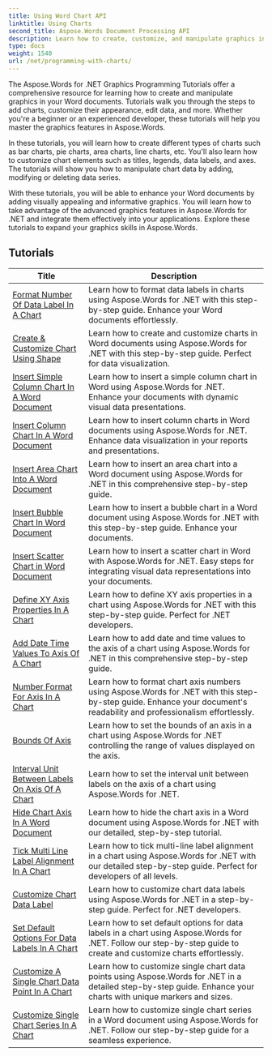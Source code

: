 ```yaml
---
title: Using Word Chart API
linktitle: Using Charts
second_title: Aspose.Words Document Processing API
description: Learn how to create, customize, and manipulate graphics in Word documents using Aspose.Words for .NET. The tutorials provide step-by-step explanations and C# source code to help you add charts.
type: docs
weight: 1540
url: /net/programming-with-charts/
---
```

The Aspose.Words for .NET Graphics Programming Tutorials offer a comprehensive resource for learning how to create and manipulate graphics in your Word documents. Tutorials walk you through the steps to add charts, customize their appearance, edit data, and more. Whether you're a beginner or an experienced developer, these tutorials will help you master the graphics features in Aspose.Words.

In these tutorials, you will learn how to create different types of charts such as bar charts, pie charts, area charts, line charts, etc. You'll also learn how to customize chart elements such as titles, legends, data labels, and axes. The tutorials will show you how to manipulate chart data by adding, modifying or deleting data series.

With these tutorials, you will be able to enhance your Word documents by adding visually appealing and informative graphics. You will learn how to take advantage of the advanced graphics features in Aspose.Words for .NET and integrate them effectively into your applications. Explore these tutorials to expand your graphics skills in Aspose.Words.

 ## Tutorials
| Title | Description |
| --- | --- |
| [Format Number Of Data Label In A Chart](./format-number-of-data-label/) | Learn how to format data labels in charts using Aspose.Words for .NET with this step-by-step guide. Enhance your Word documents effortlessly. |
| [Create & Customize Chart Using Shape](./create-chart-using-shape/) | Learn how to create and customize charts in Word documents using Aspose.Words for .NET with this step-by-step guide. Perfect for data visualization. |
| [Insert Simple Column Chart In A Word Document](./insert-simple-column-chart/) | Learn how to insert a simple column chart in Word using Aspose.Words for .NET. Enhance your documents with dynamic visual data presentations. |
| [Insert Column Chart In A Word Document](./insert-column-chart/) | Learn how to insert column charts in Word documents using Aspose.Words for .NET. Enhance data visualization in your reports and presentations. |
| [Insert Area Chart Into A Word Document](./insert-area-chart/) | Learn how to insert an area chart into a Word document using Aspose.Words for .NET in this comprehensive step-by-step guide. |
| [Insert Bubble Chart In Word Document](./insert-bubble-chart/) | Learn how to insert a bubble chart in a Word document using Aspose.Words for .NET with this step-by-step guide. Enhance your documents. |
| [Insert Scatter Chart in Word Document](./insert-scatter-chart/) | Learn how to insert a scatter chart in Word with Aspose.Words for .NET. Easy steps for integrating visual data representations into your documents. |
| [Define XY Axis Properties In A Chart](./define-xyaxis-properties/) | Learn how to define XY axis properties in a chart using Aspose.Words for .NET with this step-by-step guide. Perfect for .NET developers. |
| [Add Date Time Values To Axis Of A Chart](./date-time-values-to-axis/) | Learn how to add date and time values to the axis of a chart using Aspose.Words for .NET in this comprehensive step-by-step guide. |
| [Number Format For Axis In A Chart](./number-format-for-axis/) | Learn how to format chart axis numbers using Aspose.Words for .NET with this step-by-step guide. Enhance your document's readability and professionalism effortlessly. |
| [Bounds Of Axis](./bounds-of-axis/) | Learn how to set the bounds of an axis in a chart using Aspose.Words for .NET controlling the range of values displayed on the axis. |
| [Interval Unit Between Labels On Axis Of A Chart](./interval-unit-between-labels-on-axis/) | Learn how to set the interval unit between labels on the axis of a chart using Aspose.Words for .NET. |
| [Hide Chart Axis In A Word Document](./hide-chart-axis/) | Learn how to hide the chart axis in a Word document using Aspose.Words for .NET with our detailed, step-by-step tutorial. |
| [Tick Multi Line Label Alignment In A Chart](./tick-multi-line-label-alignment/) | Learn how to tick multi-line label alignment in a chart using Aspose.Words for .NET with our detailed step-by-step guide. Perfect for developers of all levels. |
| [Customize Chart Data Label](./chart-data-label/) | Learn how to customize chart data labels using Aspose.Words for .NET in a step-by-step guide. Perfect for .NET developers. |
| [Set Default Options For Data Labels In A Chart](./default-options-for-data-labels/) | Learn how to set default options for data labels in a chart using Aspose.Words for .NET. Follow our step-by-step guide to create and customize charts effortlessly. |
| [Customize A Single Chart Data Point In A Chart](./single-chart-data-point/) | Learn how to customize single chart data points using Aspose.Words for .NET in a detailed step-by-step guide. Enhance your charts with unique markers and sizes. |
| [Customize Single Chart Series In A Chart](./single-chart-series/) | Learn how to customize single chart series in a Word document using Aspose.Words for .NET. Follow our step-by-step guide for a seamless experience. |
